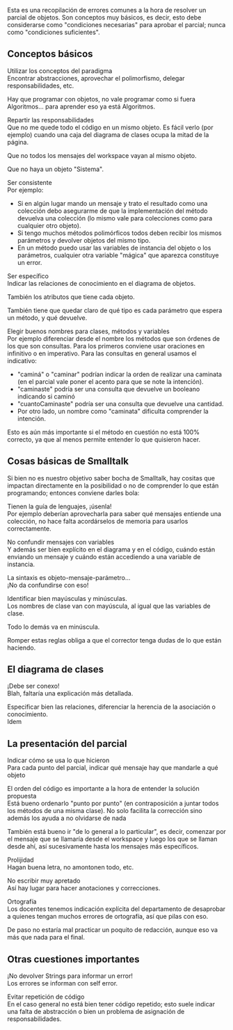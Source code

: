 Esta es una recopilación de errores comunes a la hora de resolver un parcial de objetos. Son conceptos muy básicos, es decir, esto debe considerarse como "condiciones necesarias" para aprobar el parcial; nunca como "condiciones suficientes".

Conceptos básicos
-----------------

Utilizar los conceptos del paradigma  
Encontrar abstracciones, aprovechar el polimorfismo, delegar responsabilidades, etc.

Hay que programar con objetos, no vale programar como si fuera Algoritmos... para aprender eso ya está Algoritmos.

<!-- -->

Repartir las responsabilidades  
Que no me quede todo el código en un mismo objeto. Es fácil verlo (por ejemplo) cuando una caja del diagrama de clases ocupa la mitad de la página.

Que no todos los mensajes del workspace vayan al mismo objeto.

Que no haya un objeto "Sistema".

<!-- -->

Ser consistente  
Por ejemplo:

-   Si en algún lugar mando un mensaje y trato el resultado como una colección debo asegurarme de que la implementación del método devuelva una colección (lo mismo vale para colecciones como para cualquier otro objeto).
-   Si tengo muchos métodos polimórficos todos deben recibir los mismos parámetros y devolver objetos del mismo tipo.
-   En un método puedo usar las variables de instancia del objeto o los parámetros, cualquier otra variable "mágica" que aparezca constituye un error.

<!-- -->

Ser específico  
Indicar las relaciones de conocimiento en el diagrama de objetos.

También los atributos que tiene cada objeto.

También tiene que quedar claro de qué tipo es cada parámetro que espera un método, y qué devuelve.

<!-- -->

Elegir buenos nombres para clases, métodos y variables  
Por ejemplo diferenciar desde el nombre los métodos que son órdenes de los que son consultas. Para los primeros conviene usar oraciones en infinitivo o en imperativo. Para las consultas en general usamos el indicativo:

-   "caminá" o "caminar" podrían indicar la orden de realizar una caminata (en el parcial vale poner el acento para que se note la intención).
-   "caminaste" podría ser una consulta que devuelve un booleano indicando si caminó
-   "cuantoCaminaste" podría ser una consulta que devuelve una cantidad.
-   Por otro lado, un nombre como "caminata" dificulta comprender la intención.

Esto es aún más importante si el método en cuestión no está 100% correcto, ya que al menos permite entender lo que quisieron hacer.

Cosas básicas de Smalltalk
--------------------------

Si bien no es nuestro objetivo saber bocha de Smalltalk, hay cositas que impactan directamente en la posibilidad o no de comprender lo que están programando; entonces conviene darles bola:

Tienen la guía de lenguajes, ¡úsenla!  
Por ejemplo deberían aprovecharla para saber qué mensajes entiende una colección, no hace falta acordárselos de memoria para usarlos correctamente.

<!-- -->

No confundir mensajes con variables  
Y además ser bien explícito en el diagrama y en el código, cuándo están enviando un mensaje y cuándo están accediendo a una variable de instancia.

<!-- -->

La sintaxis es objeto-mensaje-parámetro...  
¡No da confundirse con eso!

<!-- -->

Identificar bien mayúsculas y minúsculas.  
Los nombres de clase van con mayúscula, al igual que las variables de clase.

Todo lo demás va en minúscula.

Romper estas reglas obliga a que el corrector tenga dudas de lo que están haciendo.

El diagrama de clases
---------------------

¡Debe ser conexo!  
Blah, faltaría una explicación más detallada.

<!-- -->

Especificar bien las relaciones, diferenciar la herencia de la asociación o conocimiento.  
Idem

La presentación del parcial
---------------------------

Indicar cómo se usa lo que hicieron  
Para cada punto del parcial, indicar qué mensaje hay que mandarle a qué objeto

<!-- -->

El orden del código es importante a la hora de entender la solución propuesta  
Está bueno ordenarlo "punto por punto" (en contraposición a juntar todos los métodos de una misma clase). No solo facilita la corrección sino además los ayuda a no olvidarse de nada

También está bueno ir "de lo general a lo particular", es decir, comenzar por el mensaje que se llamaría desde el workspace y luego los que se llaman desde ahí, así sucesivamente hasta los mensajes más específicos.

<!-- -->

Prolijidad  
Hagan buena letra, no amontonen todo, etc.

<!-- -->

No escribir muy apretado  
Así hay lugar para hacer anotaciones y correcciones.

<!-- -->

Ortografía  
Los docentes tenemos indicación explícita del departamento de desaprobar a quienes tengan muchos errores de ortografía, así que pilas con eso.

De paso no estaría mal practicar un poquito de redacción, aunque eso va más que nada para el final.

Otras cuestiones importantes
----------------------------

¡No devolver Strings para informar un error!  
Los errores se informan con self error.

<!-- -->

Evitar repetición de código  
En el caso general no está bien tener código repetido; esto suele indicar una falta de abstracción o bien un problema de asignación de responsabilidades.


